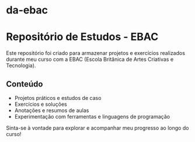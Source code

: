 # da-ebac
# Repositório de Estudos - EBAC

Este repositório foi criado para armazenar projetos e exercícios realizados durante meu curso com a EBAC (Escola Britânica de Artes Criativas e Tecnologia). 

## Conteúdo

- Projetos práticos e estudos de caso
- Exercícios e soluções
- Anotações e resumos de aulas
- Experimentação com ferramentas e linguagens de programação

Sinta-se à vontade para explorar e acompanhar meu progresso ao longo do curso!
